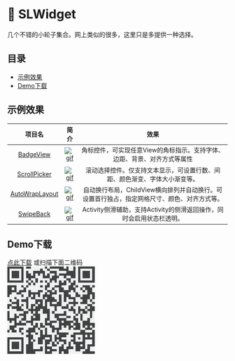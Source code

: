 # :star2:&nbsp;SLWidget

几个不错的小轮子集合。网上类似的很多，这里只是多提供一种选择。

## 目录

* [示例效果](#示例效果)
* [Demo下载](#Demo下载)

## 示例效果
|项目名|简介|效果|
|:---:|:---:|:------------------:|
|[BadgeView](https://github.com/Simon-Leeeeeeeee/SLWidget/tree/master/badgeview)|[![gif](/demo.gif)](http://fir.im/XCodeScanner  "示例效果")|角标控件，可实现任意View的角标指示。支持字体、边距、背景、对齐方式等属性|
|[ScrollPicker](https://github.com/Simon-Leeeeeeeee/SLWidget/tree/master/scrollpicker)|[![gif](/demo.gif)](http://fir.im/XCodeScanner  "示例效果")|滚动选择控件。仅支持文本显示，可设置行数、间距、颜色渐变、字体大小渐变等。|
|[AutoWrapLayout](https://github.com/Simon-Leeeeeeeee/SLWidget/tree/master/autowraplayout)|[![gif](/demo.gif)](http://fir.im/XCodeScanner  "示例效果")|自动换行布局，ChildView横向排列并自动换行。可设置首行独占，指定网格尺寸、颜色、对齐方式等。|
|[SwipeBack](https://github.com/Simon-Leeeeeeeee/SLWidget/tree/master/swipeback)|[![gif](/demo.gif)](http://fir.im/XCodeScanner  "示例效果")|Activity侧滑辅助，支持Activity的侧滑返回操作，同时会启用状态栏透明。|

## Demo下载

[点此下载](https://fir.im/SLWidget) 或扫描下面二维码<br/>[![demo](/download.png)](https://fir.im/SLWidget  "扫码下载示例程序")
